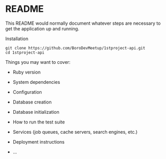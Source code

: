 # README

This README would normally document whatever steps are necessary to get the
application up and running.

Installation

    git clone https://github.com/BoroDevMeetup/1stproject-api.git
    cd 1stproject-api


Things you may want to cover:

* Ruby version

* System dependencies

* Configuration

* Database creation

* Database initialization

* How to run the test suite

* Services (job queues, cache servers, search engines, etc.)

* Deployment instructions

* ...
